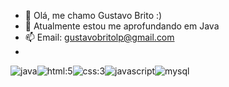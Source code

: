 - 👋 Olá, me chamo Gustavo Brito :)
- 🌱 Atualmente estou me aprofundando em Java
- 📫 Email: gustavobritolp@gmail.com
- 
<div id="logos">
<img <style='padding: 10px;' src="https://cdn-icons-png.flaticon.com/128/5968/5968282.png" alt="java"><img src="https://cdn-icons-png.flaticon.com/128/174/174854.png" alt="html:5"><img src="https://cdn-icons-png.flaticon.com/128/732/732190.png" alt="css:3"><img src="https://cdn-icons-png.flaticon.com/128/5968/5968292.png" alt="javascript"><img <style='padding: 10px;' src="https://cdn-icons-png.flaticon.com/128/5968/5968313.png" alt="mysql">
</div>
<!---
GustavoSBdev/GustavoSBdev is a ✨ special ✨ repository because its `README.md` (this file) appears on your GitHub profile.
You can click the Preview link to take a look at your changes.
--->

